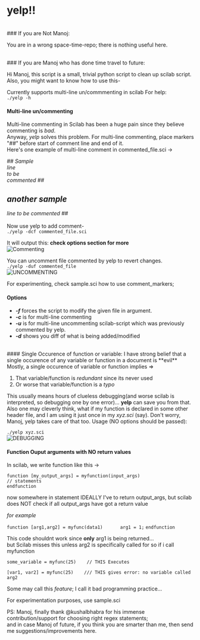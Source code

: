 yelp!!
======
<br>
### If you are Not Manoj:

You are in a wrong space-time-repo; there is nothing useful here.

<br>
### If you are Manoj who has done time travel to future:

Hi Manoj, this script is a small, trivial python script to clean up scilab script.<br>
Also, you might want to know how to use this-

Currently supports multi-line un/commmenting in scilab
For help:<br>
`./yelp -h`

#### Multi-line un/commenting
Multi-line commenting in Scilab has been a huge pain since they believe commenting is *bad*. <br>
Anyway, *yelp* solves this problem. For multi-line commenting, place markers "##" before start of comment line and end of it.<br>
Here's one example of multi-line comment in commented_file.sci ->

<i>## Sample<br>
line<br>
to be<br>
commented ## <br>
 ## another sample<br>
line to be commented ## <br>
<br></i>
Now use yelp to add comment-<br>
`./yelp -dcf commented_file.sci`

It will output this: **check options section for more**<br>
![Commenting](https://raw.github.com/manojgudi/yelp/master/screenshots/commenting.png)

You can uncomment file commented by yelp to revert changes.<br>
`./yelp -duf commented_file` <br>
![UNCOMMENTING](https://raw.github.com/manojgudi/yelp/master/screenshots/uncommenting.png)

For experimenting, check sample.sci how to use comment_markers;

#### Options
* ***-f*** forces the script to modify the given file in argument.
* ***-c*** is for multi-line commenting
* ***-u*** is for multi-line uncommenting scilab-script which was previously commented by yelp.
* ***-d*** shows you diff of what is being added/modified

<br>
#### Single Occurence of function or variable:
I have strong belief that a single occurence of any variable or function in a document is **evil** 
Mostly, a single occurence of variable or function implies =>

1. That variable/function is *redundant* since its never used
2. Or worse that variable/function is a *typo*

This usually means hours of clueless debugging(and worse scilab is interpreted, so debugging one by one error)... **yelp** can save you from that.
Also one may cleverly think, what if my function is declared in some other header file, and I am using it just once in my *xyz.sci* (say). Don't worry, Manoj, yelp takes care of that too.
Usage (NO options should be passed):

`./yelp xyz.sci` <br>
![DEBUGGING](https://raw.github.com/manojgudi/yelp/master/screenshots/debugging.png) 

#### Function Ouput arguments with NO return values
In scilab, we write function like this ->

`function [my_output_args] = myfunction(input_args)`<br>
`// statements`<br>
`endfunction`

now somewhere in statement IDEALLY I've to return output_args, but scilab does NOT check if all output_args have got a return value

*for example*

`function [arg1,arg2] = myfunc(data1)`
`      arg1 = 1;`
`endfunction`<br>

This code shouldnt work since **only** arg1 is being returned... <br>
but Scilab misses this unless arg2 is specifically called for so if i call myfunction

`some_variable = myfunc(25)    // THIS Executes`

`[var1, var2] = myfunc(25)    /// THIS gives error: no variable called arg2`

Some may call this *feature*; I call it bad programming practice...


For experimentation purposes, use sample.sci

PS: Manoj, finally thank @kushalbhabra for his immense contribution/support for choosing right regex statements;<br>and in case Manoj of future, if you think you are smarter than me, then send me suggestions/improvements here.
